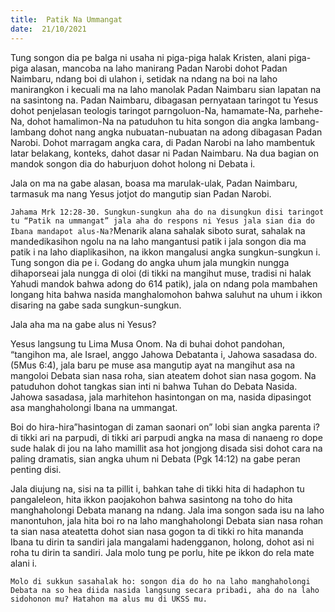 ```yaml
---
title:  Patik Na Ummangat
date:  21/10/2021
---
```


Tung songon dia pe balga ni usaha ni piga-piga halak Kristen, alani piga-piga alasan, mancoba na laho manirang Padan Narobi dohot Padan Naimbaru, ndang boi di ulahon i, setidak na ndang na boi na laho  manirangkon i kecuali ma na laho manolak Padan Naimbaru sian lapatan na na sasintong na. Padan Naimbaru, dibagasan pernyataan taringot tu Yesus dohot penjelasan teologis taringot parngoluon-Na, hamamate-Na, parhehe-Na, dohot hamalimon-Na na patuduhon tu hita songon dia angka lambang-lambang dohot nang angka nubuatan-nubuatan na adong dibagasan Padan Narobi. Dohot marragam angka cara, di Padan Narobi na laho mambentuk latar belakang, konteks, dahot dasar ni Padan Naimbaru. Na dua bagian on mandok songon dia do haburjuon dohot holong ni Debata i.

Jala on ma na gabe alasan, boasa ma marulak-ulak, Padan Naimbaru, tarmasuk ma nang Yesus jotjot do mangutip sian Padan Narobi.

`Jahama Mrk 12:28-30. Sungkun-sungkun aha do na disungkun disi taringot tu “Patik na ummangat” jala aha do respons ni Yesus jala sian dia do Ibana mandapot alus-Na?`Menarik alana sahalak siboto surat, sahalak na mandedikasihon ngolu na na laho mangantusi patik i jala songon dia ma patik i na laho diaplikasihon, na ikkon mangalusi angka sungkun-sungkun i. Tung songon dia pe i. Godang do angka uhum jala mungkin nungga dihaporseai jala nungga di oloi (di tikki na mangihut muse, tradisi ni halak Yahudi mandok bahwa adong do 614 patik), jala on ndang pola mambahen longang hita bahwa nasida manghalomohon bahwa saluhut na uhum i ikkon disaring na gabe sada sungkun-sungkun.

Jala aha ma na gabe alus ni Yesus?

Yesus langsung tu Lima Musa Onom. Na di buhai dohot pandohan, “tangihon ma, ale Israel, anggo Jahowa Debatanta i, Jahowa sasadasa do. (5Mus 6:4), jala baru pe muse asa mangutip ayat na mangihut asa na mangoloi Debata sian nasa roha, sian ateatem dohot sian nasa gogom. Na patuduhon dohot tangkas sian inti ni bahwa Tuhan do Debata Nasida. Jahowa sasadasa, jala marhitehon hasintongan on ma, nasida dipasingot asa manghaholongi Ibana na ummangat.

Boi do hira-hira”hasintogan di zaman saonari on” lobi sian angka parenta i? di tikki ari na parpudi, di tikki ari parpudi angka na masa di nanaeng ro dope sude halak di jou na laho mamillit asa hot jongjong disada sisi dohot cara na paling dramatis, sian angka uhum ni Debata (Pgk 14:12) na gabe peran penting disi.

Jala diujung na, sisi na ta pillit i, bahkan tahe di tikki hita di hadaphon tu pangaleleon, hita ikkon paojakohon bahwa sasintong na toho do hita manghaholongi Debata manang na ndang. Jala ima songon sada isu na laho manontuhon, jala hita boi ro na laho manghaholongi Debata sian nasa rohan ta sian nasa ateatetta dohot sian nasa gogon ta di tikki ro hita mananda Ibana tu dirin ta sandiri jala mangalami hadengganon, holong, dohot asi ni roha tu dirin ta sandiri. Jala molo tung pe porlu, hite pe ikkon do rela mate alani i.

`Molo di sukkun sasahalak ho: songon dia do ho na laho manghaholongi Debata na so hea diida nasida langsung secara pribadi, aha do na laho sidohonon mu? Hatahon ma alus mu di UKSS mu.`